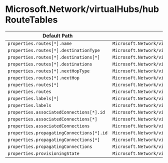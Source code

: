 # Microsoft.Network/virtualHubs/hubRouteTables

| Default Path | Alias |
|---|---|
| `properties.routes[*].name` | `Microsoft.Network/virtualHubs/hubRouteTables/routes[*].name` |
| `properties.routes[*].destinationType` | `Microsoft.Network/virtualHubs/hubRouteTables/routes[*].destinationType` |
| `properties.routes[*].destinations[*]` | `Microsoft.Network/virtualHubs/hubRouteTables/routes[*].destinations[*]` |
| `properties.routes[*].destinations` | `Microsoft.Network/virtualHubs/hubRouteTables/routes[*].destinations` |
| `properties.routes[*].nextHopType` | `Microsoft.Network/virtualHubs/hubRouteTables/routes[*].nextHopType` |
| `properties.routes[*].nextHop` | `Microsoft.Network/virtualHubs/hubRouteTables/routes[*].nextHop` |
| `properties.routes[*]` | `Microsoft.Network/virtualHubs/hubRouteTables/routes[*]` |
| `properties.routes` | `Microsoft.Network/virtualHubs/hubRouteTables/routes` |
| `properties.labels[*]` | `Microsoft.Network/virtualHubs/hubRouteTables/labels[*]` |
| `properties.labels` | `Microsoft.Network/virtualHubs/hubRouteTables/labels` |
| `properties.associatedConnections[*].id` | `Microsoft.Network/virtualHubs/hubRouteTables/associatedConnections[*].id` |
| `properties.associatedConnections[*]` | `Microsoft.Network/virtualHubs/hubRouteTables/associatedConnections[*]` |
| `properties.associatedConnections` | `Microsoft.Network/virtualHubs/hubRouteTables/associatedConnections` |
| `properties.propagatingConnections[*].id` | `Microsoft.Network/virtualHubs/hubRouteTables/propagatingConnections[*].id` |
| `properties.propagatingConnections[*]` | `Microsoft.Network/virtualHubs/hubRouteTables/propagatingConnections[*]` |
| `properties.propagatingConnections` | `Microsoft.Network/virtualHubs/hubRouteTables/propagatingConnections` |
| `properties.provisioningState` | `Microsoft.Network/virtualHubs/hubRouteTables/provisioningState` |

